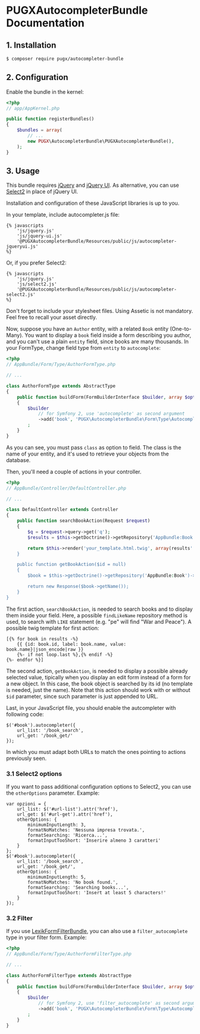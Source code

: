 PUGXAutocompleterBundle Documentation
=====================================

## 1. Installation

``` bash
$ composer require pugx/autocompleter-bundle
```

## 2. Configuration

Enable the bundle in the kernel:

``` php
<?php
// app/AppKernel.php

public function registerBundles()
{
    $bundles = array(
        // ...
        new PUGX\AutocompleterBundle\PUGXAutocompleterBundle(),
    );
}
```

## 3. Usage

This bundle requires [jQuery](http://jquery.com/) and [jQuery UI](http://jqueryui.com/).
As alternative, you can use [Select2](https://select2.github.io/) in place of jQuery UI.

Installation and configuration of these JavaScript libraries is up to you.

In your template, include autocompleter.js file:

```jinja
{% javascripts
    'js/jquery.js'
    'js/jquery-ui.js'
    '@PUGXAutocompleterBundle/Resources/public/js/autocompleter-jqueryui.js'
%}
```

Or, if you prefer Select2:

```jinja
{% javascripts
    'js/jquery.js'
    'js/select2.js'
    '@PUGXAutocompleterBundle/Resources/public/js/autocompleter-select2.js'
%}
```

Don't forget to include your stylesheet files.
Using Assetic is not mandatory. Feel free to recall your asset directly.

Now, suppose you have an ``Author`` entity, with a related ``Book`` entity (One-to-Many).
You want to display a ``book`` field inside a form describing you author, and you can't
use a plain ``entity`` field, since books are many thousands.
In your FormType, change field type from ``entity`` to ``autocomplete``:

``` php
<?php
// AppBundle/Form/Type/AuthorFormType.php

// ...

class AuthorFormType extends AbstractType
{
    public function buildForm(FormBuilderInterface $builder, array $options)
    {
        $builder
            // for Symfony 2, use 'autocomplete' as second argument
            ->add('book', 'PUGX\AutocompleterBundle\Form\Type\AutocompleteType', array('class' => 'AppBundle:Book'))
        ;
    }
}
```

As you can see, you must pass ``class`` as option to field. The class is the name of
your entity, and it's used to retrieve your objects from the database.

Then, you'll need a couple of actions in your controller.

``` php
<?php
// AppBundle/Controller/DefaultController.php

// ...

class DefaultController extends Controller
{
    public function searchBookAction(Request $request)
    {
        $q = $request->query->get('q');
        $results = $this->getDoctrine()->getRepository('AppBundle:Book')->findLikeName($q);

        return $this->render('your_template.html.twig', array(results' => $results));
    }

    public function getBookAction($id = null)
    {
        $book = $this->getDoctrine()->getRepository('AppBundle:Book')->find($id);

        return new Response($book->getName());
    }
}
```

The first action, ``searchBookAction``, is needed to search books and to display them
inside your field. Here, a possible ``findLikeName`` repository method is used, to
search with ``LIKE`` statement (e.g. "pe" will find "War and Peace").
A possible twig template for first action:

```jinja
[{% for book in results -%}
    {{ {id: book.id, label: book.name, value: book.name}|json_encode|raw }}
    {%- if not loop.last %},{% endif -%}
{%- endfor %}]
```

The second action, ``getBookAction``, is needed to display a possible already selected value,
tipically when you display an edit form instead of a form for a new object.
In this case, the book object is searched by its id (no template is needed, just the name).
Note that this action should work with or without ``$id`` parameter, since such parameter is just appended to URL.

Last, in your JavaScript file, you should enable the autcompleter with following code:

```
$('#book').autocompleter({
    url_list: '/book_search',
    url_get: '/book_get/'
});
```

In which you must adapt both URLs to match the ones pointing to actions previously seen.

### 3.1 Select2 options

If you want to pass additional configuration options to Select2, you can use the ``otherOptions`` parameter.
Example:

```
var opzioni = {
    url_list: $('#url-list').attr('href'),
    url_get: $('#url-get').attr('href'),
    otherOptions: {
        minimumInputLength: 3,
        formatNoMatches: 'Nessuna impresa trovata.',
        formatSearching: 'Ricerca...',
        formatInputTooShort: 'Inserire almeno 3 caratteri'
    }
};
$('#book').autocompleter({
    url_list: '/book_search',
    url_get: '/book_get/',
    otherOptions: {
        minimumInputLength: 5,
        formatNoMatches: 'No book found.',
        formatSearching: 'Searching books...',
        formatInputTooShort: 'Insert at least 5 characters!'
    }
});
```

### 3.2 Filter

If you use [LexikFormFilterBundle](https://github.com/lexik/LexikFormFilterBundle), you can also use a
``filter_autocomplete`` type in your filter form.
Example:

``` php
<?php
// AppBundle/Form/Type/AuthorFormFilterType.php

// ...

class AuthorFormFilterType extends AbstractType
{
    public function buildForm(FormBuilderInterface $builder, array $options)
    {
        $builder
            // for Symfony 2, use 'filter_autocomplete' as second argument
            ->add('book', 'PUGX\AutocompleterBundle\Form\Type\AutocompleteFilterType', array('class' => 'AppBundle:Book'))
        ;
    }
}
```
